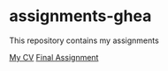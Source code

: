 # assignments-ghea
This repository contains my assignments

[My CV](https://github.com/gheawahyu/assignments-ghea/blob/master/CV.md)
[Final Assignment](https://github.com/gheawahyu/assignments-ghea/blob/master/AEA1%20python%20final%20assignment.ipynb)
